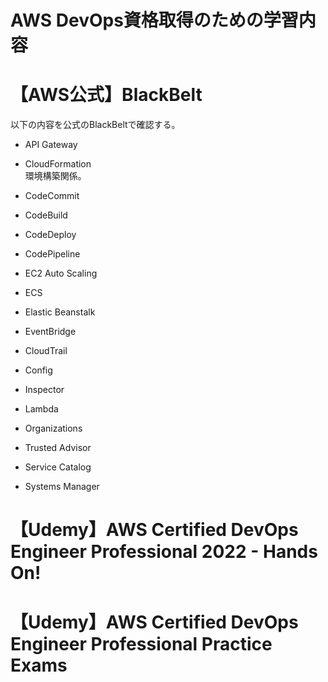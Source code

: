 # AWS DevOps資格取得のための学習内容
# 【AWS公式】BlackBelt
以下の内容を公式のBlackBeltで確認する。
- API Gateway  
  
- CloudFormation  
  環境構築関係。
- CodeCommit
- CodeBuild
- CodeDeploy
- CodePipeline
- EC2 Auto Scaling
- ECS
- Elastic Beanstalk
- EventBridge
- CloudTrail
- Config
- Inspector
- Lambda
- Organizations
- Trusted Advisor
- Service Catalog
- Systems Manager  

# 【Udemy】AWS Certified DevOps Engineer Professional 2022 - Hands On!  
# 【Udemy】AWS Certified DevOps Engineer Professional Practice Exams
  